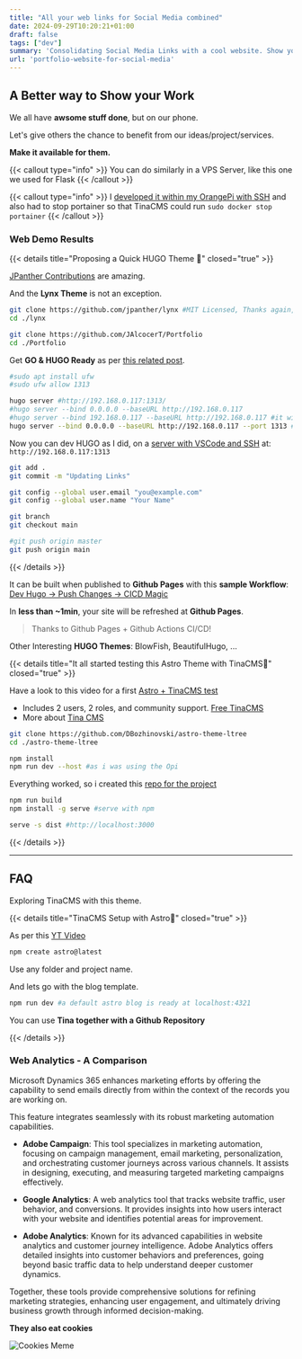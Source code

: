 ```yaml
---
title: "All your web links for Social Media combined"
date: 2024-09-29T10:20:21+01:00
draft: false
tags: ["dev"]
summary: 'Consolidating Social Media Links with a cool website. Show your work with Hugo and Lynx.'
url: 'portfolio-website-for-social-media'
---
```


## A Better way to Show your Work

We all have **awsome stuff done**, but on our phone.

Let's give others the chance to benefit from our ideas/project/services.

**Make it available for them.**

{{< callout type="info" >}}
You can do similarly in a VPS Server, like this one we used for Flask
{{< /callout >}}

{{< callout type="info" >}}
I [developed it within my OrangePi with SSH](https://jalcocert.github.io/JAlcocerT/blog/dev-in-docker/) and also had to stop portainer so that TinaCMS could run `sudo docker stop portainer`
{{< /callout >}}


<!-- 
https://www.udemy.com/instructor/marketplace-insights/?q=Generative%20AI&lang=es

https://www.udemy.com/courses/search/?src=ukw&q=local+llm -->

### Web Demo Results


{{< details title="Proposing a Quick HUGO Theme 📌" closed="true" >}}

[JPanther Contributions](https://github.com/jpanther) are amazing.

And the **Lynx Theme** is not an exception.

```sh
git clone https://github.com/jpanther/lynx #MIT Licensed, Thanks again, James!
cd ./lynx

git clone https://github.com/JAlcocerT/Portfolio
cd ./Portfolio
```


Get **GO & HUGO Ready** as per [this related post](https://jalcocert.github.io/JAlcocerT/blog/using-hugo-as-website/).

```sh
#sudo apt install ufw
#sudo ufw allow 1313

hugo server #http://192.168.0.117:1313/
#hugo server --bind 0.0.0.0 --baseURL http://192.168.0.117
#hugo server --bind 192.168.0.117 --baseURL http://192.168.0.117 #it will bind it to a random port
hugo server --bind 0.0.0.0 --baseURL http://192.168.0.117 --port 1313 #
```

Now you can dev HUGO as I did, on a [server with VSCode and SSH](https://jalcocert.github.io/JAlcocerT/blog/dev-in-docker/) at: `http://192.168.0.117:1313`
<!-- 
Use the sample site:

```sh
rm -r ./assets && rm -r ./content && rm -r ./layouts && cp -r ./exampleSite/assets . && cp -r ./exampleSite/content . && cp -r ./exampleSite/layouts .
``` -->

```sh
git add .
git commit -m "Updating Links"

git config --global user.email "you@example.com"
git config --global user.name "Your Name"

git branch
git checkout main

#git push origin master
git push origin main
```

{{< /details >}}


It can be built when published to **Github Pages** with this **sample Workflow**: [Dev Hugo -> Push Changes -> CICD Magic](https://github.com/JAlcocerT/Portfolio/blob/main/.github/workflows/hugo.yml)

In **less than ~1min**, your site will be refreshed at **Github Pages**.

> Thanks to Github Pages + Github Actions CI/CD!

Other Interesting **HUGO Themes**: BlowFish, BeautifulHugo, ...

{{< details title="It all started testing this Astro Theme with TinaCMS📌" closed="true" >}}

Have a look to this video for a first [Astro + TinaCMS test](https://www.youtube.com/watch?v=5Opvp6z1uSc&t=2s)

* Includes 2 users, 2 roles, and community support. [Free TinaCMS](https://tina.io/pricing/)
* More about [Tina CMS](#faq)

```sh
git clone https://github.com/DBozhinovski/astro-theme-ltree
cd ./astro-theme-ltree

npm install
npm run dev --host #as i was using the Opi
```

Everything worked, so i created this [repo for the project](https://github.com/JAlcocerT/morita-web)


```sh
npm run build
npm install -g serve #serve with npm

serve -s dist #http://localhost:3000
```
{{< /details >}}

---

## FAQ

Exploring TinaCMS with this theme.


{{< details title="TinaCMS Setup with Astro📌" closed="true" >}}

As per this [YT Video](https://www.youtube.com/watch?v=5Opvp6z1uSc&t=2s)

```sh
npm create astro@latest
```

Use any folder and project name.

And lets go with the blog template. 

```sh
npm run dev #a default astro blog is ready at localhost:4321
```

You can use **Tina together with a Github Repository**

{{< /details >}}

### Web Analytics - A Comparison

Microsoft Dynamics 365 enhances marketing efforts by offering the capability to send emails directly from within the context of the records you are working on. 

This feature integrates seamlessly with its robust marketing automation capabilities.

- **Adobe Campaign**: This tool specializes in marketing automation, focusing on campaign management, email marketing, personalization, and orchestrating customer journeys across various channels. It assists in designing, executing, and measuring targeted marketing campaigns effectively.

- **Google Analytics**: A web analytics tool that tracks website traffic, user behavior, and conversions. It provides insights into how users interact with your website and identifies potential areas for improvement.

- **Adobe Analytics**: Known for its advanced capabilities in website analytics and customer journey intelligence. Adobe Analytics offers detailed insights into customer behaviors and preferences, going beyond basic traffic data to help understand deeper customer dynamics.


<!-- 
sf - secure forms
aa - adobe analytics
adf - azure data factory
ac - adobe campaign -->

Together, these tools provide comprehensive solutions for refining marketing strategies, enhancing user engagement, and ultimately driving business growth through informed decision-making.

**They also eat cookies**

![Cookies Meme](/blog_img/web/COOKIES.jpg)
